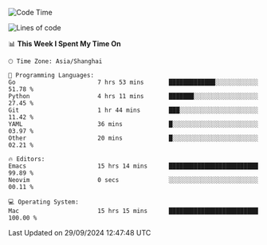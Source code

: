 <!--START_SECTION:waka-->
![Code Time](http://img.shields.io/badge/Code%20Time-2%2C213%20hrs%2027%20mins-blue)

![Lines of code](https://img.shields.io/badge/From%20Hello%20World%20I%27ve%20Written-308.1%20thousand%20lines%20of%20code-blue)

📊 **This Week I Spent My Time On** 

```text
🕑︎ Time Zone: Asia/Shanghai

💬 Programming Languages: 
Go                       7 hrs 53 mins       █████████████░░░░░░░░░░░░   51.78 % 
Python                   4 hrs 11 mins       ███████░░░░░░░░░░░░░░░░░░   27.45 % 
Git                      1 hr 44 mins        ███░░░░░░░░░░░░░░░░░░░░░░   11.42 % 
YAML                     36 mins             █░░░░░░░░░░░░░░░░░░░░░░░░   03.97 % 
Other                    20 mins             █░░░░░░░░░░░░░░░░░░░░░░░░   02.21 % 

🔥 Editors: 
Emacs                    15 hrs 14 mins      █████████████████████████   99.89 % 
Neovim                   0 secs              ░░░░░░░░░░░░░░░░░░░░░░░░░   00.11 % 

💻 Operating System: 
Mac                      15 hrs 15 mins      █████████████████████████   100.00 % 
```


 Last Updated on 29/09/2024 12:47:48 UTC
<!--END_SECTION:waka-->
